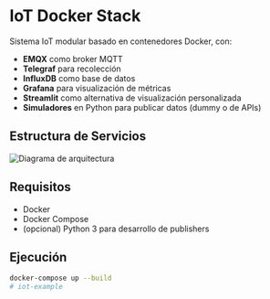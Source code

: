 # IoT Docker Stack

Sistema IoT modular basado en contenedores Docker, con:
- **EMQX** como broker MQTT
- **Telegraf** para recolección
- **InfluxDB** como base de datos
- **Grafana** para visualización de métricas
- **Streamlit** como alternativa de visualización personalizada
- **Simuladores** en Python para publicar datos (dummy o de APIs)

## Estructura de Servicios

![Diagrama de arquitectura](docs/arquitectura.png)

## Requisitos
- Docker
- Docker Compose
- (opcional) Python 3 para desarrollo de publishers

## Ejecución
```bash
docker-compose up --build
# iot-example
